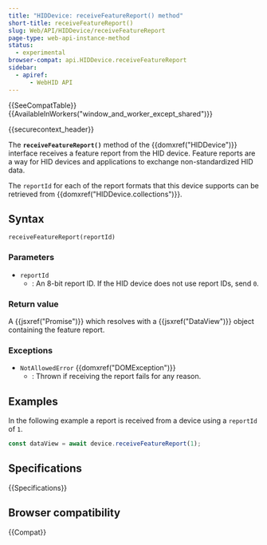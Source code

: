 ```yaml
---
title: "HIDDevice: receiveFeatureReport() method"
short-title: receiveFeatureReport()
slug: Web/API/HIDDevice/receiveFeatureReport
page-type: web-api-instance-method
status:
  - experimental
browser-compat: api.HIDDevice.receiveFeatureReport
sidebar:
  - apiref:
      - WebHID API
---
```


{{SeeCompatTable}}{{AvailableInWorkers("window_and_worker_except_shared")}}

{{securecontext_header}}

The **`receiveFeatureReport()`** method of the {{domxref("HIDDevice")}} interface receives a feature report from the HID device. Feature reports are a way for HID devices and applications to exchange non-standardized HID data.

The `reportId` for each of the report formats that this device supports can be retrieved from {{domxref("HIDDevice.collections")}}.

## Syntax

```js-nolint
receiveFeatureReport(reportId)
```

### Parameters

- `reportId`
  - : An 8-bit report ID. If the HID device does not use report IDs, send `0`.

### Return value

A {{jsxref("Promise")}} which resolves with a {{jsxref("DataView")}} object containing the feature report.

### Exceptions

- `NotAllowedError` {{domxref("DOMException")}}
  - : Thrown if receiving the report fails for any reason.

## Examples

In the following example a report is received from a device using a `reportId` of `1`.

```js
const dataView = await device.receiveFeatureReport(1);
```

## Specifications

{{Specifications}}

## Browser compatibility

{{Compat}}
